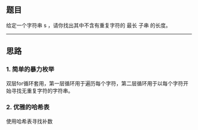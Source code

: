 ## 题目
给定一个字符串 s ，请你找出其中不含有重复字符的 最长 子串 的长度。

***
## 思路

### 1. 简单的暴力枚举
双层for循环套用，第一层循环用于遍历每个字符，第二层循环用于以每个字符开始寻找无重复字符的字符串。
### 2. 优雅的哈希表
使用哈希表寻找补数
